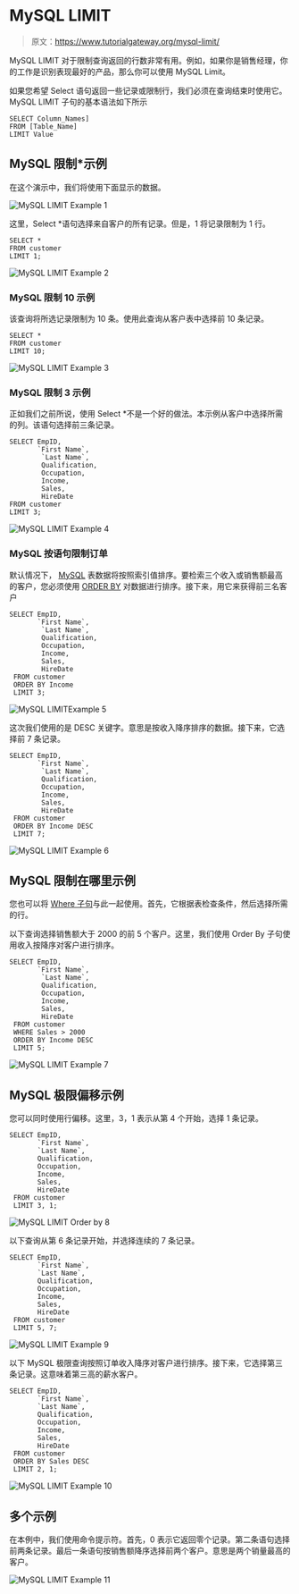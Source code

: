 # MySQL LIMIT

> 原文：<https://www.tutorialgateway.org/mysql-limit/>

MySQL LIMIT 对于限制查询返回的行数非常有用。例如，如果你是销售经理，你的工作是识别表现最好的产品，那么你可以使用 MySQL Limit。

如果您希望 Select 语句返回一些记录或限制行，我们必须在查询结束时使用它。MySQL LIMIT 子句的基本语法如下所示

```
SELECT Column_Names] 
FROM [Table_Name]
LIMIT Value
```

## MySQL 限制*示例

在这个演示中，我们将使用下面显示的数据。

![MySQL LIMIT Example 1](img/d67a8e1c7b4a987c663880ec7585b7fb.png)

这里，Select *语句选择来自客户的所有记录。但是，1 将记录限制为 1 行。

```
SELECT *
FROM customer
LIMIT 1;
```

![MySQL LIMIT Example 2](img/7e9407224fdc07cb3fedf62e327121fb.png)

### MySQL 限制 10 示例

该查询将所选记录限制为 10 条。使用此查询从客户表中选择前 10 条记录。

```
SELECT *
FROM customer
LIMIT 10;
```

![MySQL LIMIT Example 3](img/d1ef3d6bdc5dd4f974143415581cf445.png)

### MySQL 限制 3 示例

正如我们之前所说，使用 Select *不是一个好的做法。本示例从客户中选择所需的列。该语句选择前三条记录。

```
SELECT EmpID, 
       `First Name`,
        `Last Name`,
        Qualification,
        Occupation,
        Income,
        Sales,
        HireDate
FROM customer
LIMIT 3; 
```

![MySQL LIMIT Example 4](img/bc72fef5dd8bf4e252cb920487ab953c.png)

### MySQL 按语句限制订单

默认情况下， [MySQL](https://www.tutorialgateway.org/mysql-tutorial/) 表数据将按照索引值排序。要检索三个收入或销售额最高的客户，您必须使用 [ORDER BY](https://www.tutorialgateway.org/mysql-order-by/) 对数据进行排序。接下来，用它来获得前三名客户

```
SELECT EmpID, 
       `First Name`,
        `Last Name`,
        Qualification,
        Occupation,
        Income,
        Sales,
        HireDate
 FROM customer
 ORDER BY Income
 LIMIT 3;
```

![MySQL LIMITExample 5](img/361232f1bd82cb1f6363eb3c9421a5da.png)

这次我们使用的是 DESC 关键字。意思是按收入降序排序的数据。接下来，它选择前 7 条记录。

```
SELECT EmpID, 
       `First Name`,
        `Last Name`,
        Qualification,
        Occupation,
        Income,
        Sales,
        HireDate
 FROM customer
 ORDER BY Income DESC
 LIMIT 7;
```

![MySQL LIMIT Example 6](img/c89ece02407fdecc44cc4b238a2153a2.png)

## MySQL 限制在哪里示例

您也可以将 [Where 子句](https://www.tutorialgateway.org/mysql-where-clause/)与此一起使用。首先，它根据表检查条件，然后选择所需的行。

以下查询选择销售额大于 2000 的前 5 个客户。这里，我们使用 Order By 子句使用收入按降序对客户进行排序。

```
SELECT EmpID, 
       `First Name`,
        `Last Name`,
        Qualification,
        Occupation,
        Income,
        Sales,
        HireDate
 FROM customer
 WHERE Sales > 2000
 ORDER BY Income DESC
 LIMIT 5;
```

![MySQL LIMIT Example 7](img/713f2633a9958416ed01fd93ea770c9b.png)

## MySQL 极限偏移示例

您可以同时使用行偏移。这里，3，1 表示从第 4 个开始，选择 1 条记录。

```
SELECT EmpID, 
       `First Name`,
       `Last Name`,
       Qualification,
       Occupation,
       Income,
       Sales,
       HireDate
 FROM customer
 LIMIT 3, 1;
```

![MySQL LIMIT Order by 8](img/3e4233a7b21e2f46fb8fe3b6acbf05c3.png)

以下查询从第 6 条记录开始，并选择连续的 7 条记录。

```
SELECT EmpID, 
       `First Name`,
       `Last Name`,
       Qualification,
       Occupation,
       Income,
       Sales,
       HireDate
 FROM customer
 LIMIT 5, 7;
```

![MySQL LIMIT Example 9](img/2a70abe2b1f8bb12b278a5349fe44181.png)

以下 MySQL 极限查询按照订单收入降序对客户进行排序。接下来，它选择第三条记录。这意味着第三高的薪水客户。

```
SELECT EmpID, 
       `First Name`,
       `Last Name`,
       Qualification,
       Occupation,
       Income,
       Sales,
       HireDate
 FROM customer
 ORDER BY Sales DESC
 LIMIT 2, 1;
```

![MySQL LIMIT Example 10](img/c8b89841102bcde5141a971763b650d0.png)

## 多个示例

在本例中，我们使用命令提示符。首先，0 表示它返回零个记录。第二条语句选择前两条记录。最后一条语句按销售额降序选择前两个客户。意思是两个销量最高的客户。

![MySQL LIMIT Example 11](img/28321b9457d073c22902e982cff6c18a.png)